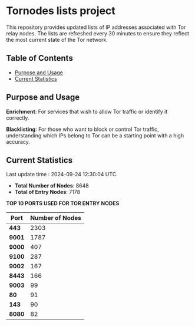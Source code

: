 # Tornodes lists project

This repository provides updated lists of IP addresses associated with Tor relay nodes. The lists are refreshed every 30 minutes to ensure they reflect the most current state of the Tor network.

## Table of Contents

- [Purpose and Usage](#purpose-and-usage)
- [Current Statistics](#current-statistics)


## Purpose and Usage

**Enrichment**: For services that wish to allow Tor traffic or identify it correctly.

**Blacklisting**: For those who want to block or control Tor traffic, understanding which IPs belong to Tor can be a starting point with a high accuracy.

## Current Statistics

Last update time : 2024-09-24 12:30:04 UTC

- **Total Number of Nodes**: 8648
- **Total of Entry Nodes**: 7178

**TOP 10 PORTS USED FOR TOR ENTRY NODES**

| **Port** | **Number of Nodes** |
|------|-----------------|
| **443**   | 2303  |
| **9001**   | 1787  |
| **9000**   | 407  |
| **9100**   | 287  |
| **9002**   | 167  |
| **8443**   | 166  |
| **9003**   | 99  |
| **80**   | 91  |
| **143**   | 90  |
| **8080**   | 82  |

